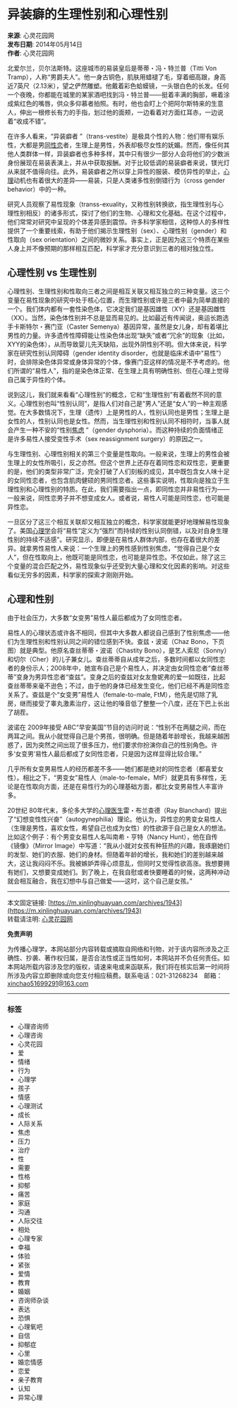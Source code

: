 # 异装癖的生理性别和心理性别

**来源**: 心灵花园网  
**发布日期**: 2014年05月14日  
**作者**: 心灵花园网  

北爱尔兰，贝尔法斯特。这座城市的易装皇后是蒂蒂・冯・特兰普（Titti Von Tramp），人称“男爵夫人”。他一身古铜色，肌肤用蜡褪了毛，穿着细高跟，身高近7英尺（2.13米），望之俨然雕塑。他戴着彩色蛤蟆镜，一头银白色的长发。任何一个夜晚，你都能在城里的某家酒吧找到冯・特兰普――挺着丰满的胸部，噘着涂成紫红色的嘴唇，供众多仰慕者拍照。有时，他也会盯上个把阿尔斯特来的生意人，伸出一根修长有力的手指，划过他的面颊，一边看着对方面红耳赤，一边说着“收成不错”。

在许多人看来，“异装癖者 ”（trans-vestite）是极具个性的人物：他们带有娱乐性，大都是男[同性恋](http://www.xinlinghuayuan.com/Learning/txzl/Index.html)者，生理上是男性，外表却极尽女性的妩媚。然而，像任何其他人类群体一样，异装癖者也多种多样，其中只有很少一部分人会将他们的少数派身份展现在易装表演上，并从中获取报酬。对于比较低调的易装癖者来说，镁光灯从来就不值得向往。此外，易装癖者之所以穿上异性的服装、模仿异性的举止，[心理](http://baike.baidu.com/view/10802066.htm?fr=aladdin)动机也有着很大的差异――易装，只是人类诸多性别倒错行为（cross gender behavior）中的一种。

研究人员观察了易性现象（transs-exuality，又称性别转换欲，指生理性别与心理性别相反）的诸多形式，探讨了他们的生物、心理和文化基础。在这个过程中，他们常常对研究中呈现的个体差异感到震惊。许多科学家相信，这种惊人的多样性提供了一个重要线索，有助于他们揭示生理性别（sex）、心理性别（gender）和性取向（sex orientation）之间的微妙关系。事实上，正是因为这三个特质在某些人身上并不像预期的那样相互匹配，科学家才充分意识到三者的相对独立性。

## 心理性别 vs 生理性别

心理性别、生理性别和性取向三者之间是相互关联又相互独立的三种变量。这三个变量在易性现象的研究中处于核心位置，而生理性别或许是三者中最为简单直接的一个。我们体内都有一套性染色体，它决定我们是基因雄性（XY）还是基因雌性（XX）。当然，染色体性别并不总是显而易见的。比如最近有传闻说，奥运长跑选手卡斯特尔・赛门亚（Caster Semenya）基因异常，虽然是女儿身，却有着堪比男性的力量。许多遗传性障碍能让性染色体出现“缺失”或者“冗余”的现象（比如，XYY的染色体），从而导致婴儿先天缺陷，出现外阴性别不明。但大体来说，科学家在研究性别认同障碍（gender identity disorder，也就是临床术语中“易性”）时，会排除染色体异常或身体异常的个体，像赛门亚这样的情况是不予考虑的。他们所谓的“易性人”，指的是染色体正常、在生理上具有明确性别、但在心理上觉得自己属于异性的个体。

说到这儿，我们就来看看“心理性别”的概念，它和“生理性别”有着截然不同的意义。心理性别也叫“性别认同”，是指人们对自己是“男人”还是“女人”的一种主观感觉。在大多数情况下，生理（遗传）上是男性的人，性别认同也是男性；生理上是女性的人，性别认同也是女性。然而，当生理性别和性别认同不相符时，当事人就会产生一种不安的“性别[焦虑](http://www.xinlinghuayuan.com/sjz/jlz/Index.html) ”（gender dysphoria）。而这种持续的负面情绪正是许多易性人接受变性手术（sex reassignment surgery）的原因之一。

与生理性别、心理性别相关的第三个变量是性取向。一般来说，生理上的男性会被生理上的女性所吸引，反之亦然。但这个世界上还存在着同性恋和双性恋，更重要的是，他们的类型非常广泛，完全打破了人们刻板的成见，其中既包含女人味十足的女同性恋者，也包含肌肉健硕的男同性恋者。这些事实说明，性取向是独立于生理性别和心理性别的特质。在此，我们需要指出一点，即同性恋并非易性行为――一般来说，同性恋男子并不想变成女人。或者说，易性人可能是同性恋，也可能是异性恋。

一旦区分了这三个相互关联却又相互独立的概念，科学家就能更好地理解易性现象了。美国[心理学](http://www.xinlinghuayuan.com/Learning/Index.html)会将“易性”定义为“强烈”而持续的性别认同倒错，以及对自身生理性别的持续不适感”。研究显示，即便是在易性人群体内部，也存在着很大的差异。就拿男性易性人来说：一个生理上的男性感到性别焦虑，“觉得自己是个女人”，但在性取向上，他既可能是同性恋，也可能是异性恋。不仅如此，除了这三个变量的混合匹配之外，易性现象似乎还受到大量心理和文化因素的影响。对这些看似无穷多的因素，科学家的探索才刚刚开始。

## 心理和性别

由于社会压力，大多数“女变男”易性人最后都成为了女同性恋者。

易性人的心理状态或许各不相同，但其中大多数人都说自己感到了性别焦虑――他们为生理性别和性别认同之间的错位感到不快。查兹・波诺（Chaz Bono，下页图）就是典型。他原名查丝蒂蒂・波诺（Chastity Bono），是艺人索尼（Sonny）和切尔（Cher）的儿子兼女儿。查丝蒂蒂自从成年之后，多数时间都以女同性恋者的身份示人；2008年中，她宣布自己是个易性人，并决定由女同性恋者“查丝蒂蒂”变身为男异性恋者“查兹”。变身之后的查兹对女友詹妮弗的爱一如既往，比起查丝蒂蒂来毫不逊色；不过，由于他的身体已经发生变化，他们已经不再是同性恋关系了。查兹是个“女变男”易性人（female-to-male, FtM），他先是切除了乳房，继而接受了睾丸激素治疗，这让他的嗓音低了整整一个八度，还在下巴上长出了胡茬。

波诺在 2009年接受 ABC“早安美国”节目的访问时说：“性别不在两腿之间，而在两耳之间。我从小就觉得自己是个男孩，很明确。但是随着年龄增长，我越来越困惑了，因为突然之间出现了很多压力，他们要求你扮演你自己的性别角色。许多‘女变男’易性人最后都成了女同性恋者，只是因为这样显得比较合理。”

几乎所有女变男易性人的经历都差不多――她们都是绝对的同性恋者（都喜爱女性）。相比之下，“男变女”易性人（male-to-female，MtF）就更具有多样性，无论是在性取向方面，还是在易性行为的心理基础方面，都比女变男易性人丰富许多。

20世纪 80年代末，多伦多大学的[心理医生](http://www.xinlinghuayuan.com/Team/Index.html)雷・布兰查德（Ray Blanchard）提出了“幻想变性性兴奋”（autogynephilia）理论。他认为，异性恋的男变女易性人（生理是男性，喜欢女性，希望自己也成为女性）的性欲源于自己是女人的想法。比如这个例子：有个男变女易性人名叫南希・亨特（Nancy Hunt），他在自传《镜像》（Mirror Image）中写道：“我从小就对女孩有种狂热的兴趣，我琢磨她们的发型、她们的衣服、她们的身材。但随着年龄的增长，我和她们的差别越来越大，这让我闷闷不乐。我被嫉妒弄得心烦意乱，但同时又觉得性欲高涨。我想要拥有她们，又想要变成她们。到了晚上，在我自慰或者快要睡着的时候，这两种冲动就会相互融合，我在幻想中与自己做爱――这时，这个自己是女孩。”

---

本文固定链接: [https://m.xinlinghuayuan.com/archives/1943](https://m.xinlinghuayuan.com/archives/1943)  
转载请注明: [心灵花园网](https://m.xinlinghuayuan.com/archives/author/yqj_1130)  

**免责声明**  

为传播心理学，本网站部分内容转载或摘取自网络和刊物，对于该内容所涉及之正确性、抄袭、著作权归属，是否合法性或正当性如何，本网站并不负任何责任。如本网站所载内容涉及您的版权，请速来电或来函联系，我们将在核实后第一时间将所涉及内容立即删除或向您支付相应稿费。联系电话：021-31268234　邮箱：[xinchao51699291@163.com](mailto:xinchao51699291@163.com)  

---  

### 标签  
- 心理咨询师  
- 心理咨询  
- 心灵花园  
- 爱  
- 情绪  
- 行为  
- 心理学  
- 孩子  
- 情感  
- 心理测试  
- 成长  
- 人际关系  
- 焦虑  
- 压力  
- 治疗  
- 性  
- 需要  
- 性格  
- 抑郁  
- 痛苦  
- 家庭  
- 沟通  
- 人际交往  
- 相处  
- 心理专家  
- 幸福  
- 体验  
- 紧张  
- 爱情  
- 教育  
- 婚姻  
- 咨询师杂谈  
- 表达  
- 恐惧  
- 心理氧吧  
- 自信  
- 抑郁症  
- 心里  
- 婚恋情感  
- 恋爱  
- 亲子教育  
- 认知  
- 异常心理  